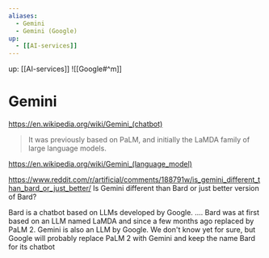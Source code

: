 ```yaml
---
aliases:
  - Gemini
  - Gemini (Google) 
up:
  - [[AI-services]]
---
```

up:  [[AI-services]]
![[Google#^m]]

# Gemini

https://en.wikipedia.org/wiki/Gemini_(chatbot)
> It was previously based on PaLM, and initially the LaMDA family of large language models.


https://en.wikipedia.org/wiki/Gemini_(language_model)


https://www.reddit.com/r/artificial/comments/188791w/is_gemini_different_than_bard_or_just_better/
Is Gemini different than Bard or just better version of Bard?

Bard is a chatbot based on LLMs developed by Google. .... Bard was at first based on an LLM named LaMDA and since a few months ago replaced by PaLM 2.
Gemini is also an LLM by Google. We don't know yet for sure, but Google will probably replace PaLM 2 with Gemini and keep the name Bard for its chatbot

